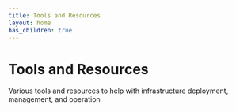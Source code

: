 ```yaml
---
title: Tools and Resources
layout: home
has_children: true
---
```


# Tools and Resources 

Various tools and resources to help with infrastructure deployment, management, and operation